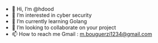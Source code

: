 - 👋 Hi, I’m @hdood
- 👀 I’m interested in cyber security
- 🌱 I’m currently learning Golang
- 💞️ I’m looking to collaborate on your project
- 📫 How to reach me Gmail : m.bouguerzi1234@gmail.com 

<!---
hdood/hdood is a ✨ special ✨ repository because its `README.md` (this file) appears on your GitHub profile.
You can click the Preview link to take a look at your changes.
--->
